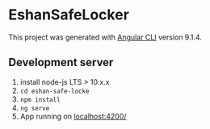 # EshanSafeLocker

This project was generated with [Angular CLI](https://github.com/angular/angular-cli) version 9.1.4.

## Development server

1. install node-js LTS > 10.x.x
2. `cd eshan-safe-locke`
3. `npm install`
4. `ng serve` 
5. App running on [localhost:4200/](localhost:4200/)
